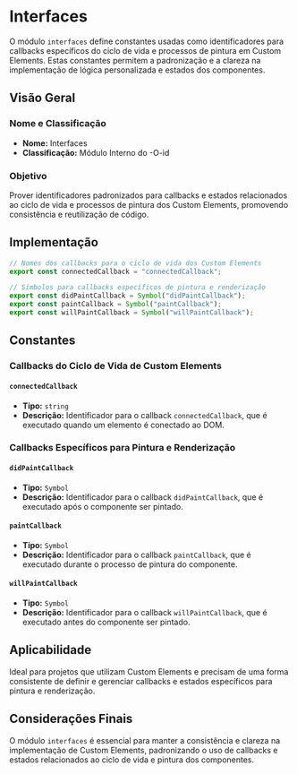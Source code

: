 # Interfaces

O módulo `interfaces` define constantes usadas como identificadores para callbacks específicos do ciclo de vida e processos de pintura em Custom Elements. Estas constantes permitem a padronização e a clareza na implementação de lógica personalizada e estados dos componentes.

## Visão Geral

### Nome e Classificação

- **Nome:** Interfaces
- **Classificação:** Módulo Interno do -O-id

### Objetivo

Prover identificadores padronizados para callbacks e estados relacionados ao ciclo de vida e processos de pintura dos Custom Elements, promovendo consistência e reutilização de código.

## Implementação

```javascript
// Nomes dos callbacks para o ciclo de vida dos Custom Elements
export const connectedCallback = "connectedCallback";

// Símbolos para callbacks específicos de pintura e renderização
export const didPaintCallback = Symbol("didPaintCallback");
export const paintCallback = Symbol("paintCallback");
export const willPaintCallback = Symbol("willPaintCallback");
```

## Constantes

### Callbacks do Ciclo de Vida de Custom Elements

#### `connectedCallback`

- **Tipo:** `string`
- **Descrição:** Identificador para o callback `connectedCallback`, que é executado quando um elemento é conectado ao DOM.

### Callbacks Específicos para Pintura e Renderização

#### `didPaintCallback`

- **Tipo:** `Symbol`
- **Descrição:** Identificador para o callback `didPaintCallback`, que é executado após o componente ser pintado.

#### `paintCallback`

- **Tipo:** `Symbol`
- **Descrição:** Identificador para o callback `paintCallback`, que é executado durante o processo de pintura do componente.

#### `willPaintCallback`

- **Tipo:** `Symbol`
- **Descrição:** Identificador para o callback `willPaintCallback`, que é executado antes do componente ser pintado.

## Aplicabilidade

Ideal para projetos que utilizam Custom Elements e precisam de uma forma consistente de definir e gerenciar callbacks e estados específicos para pintura e renderização.

## Considerações Finais

O módulo `interfaces` é essencial para manter a consistência e clareza na implementação de Custom Elements, padronizando o uso de callbacks e estados relacionados ao ciclo de vida e pintura dos componentes.
